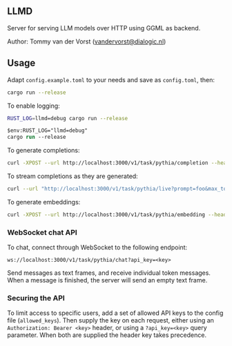 ## LLMD

Server for serving LLM models over HTTP using GGML as backend.

Author: Tommy van der Vorst (vandervorst@dialogic.nl)

## Usage

Adapt `config.example.toml` to your needs and save as `config.toml`, then:

```sh
cargo run --release
```

To enable logging:

```sh
RUST_LOG=llmd=debug cargo run --release
```

```ps
$env:RUST_LOG="llmd=debug"
cargo run --release
```

To generate completions:

```sh
curl -XPOST --url http://localhost:3000/v1/task/pythia/completion --header 'Content-type: application/json' --data '{"prompt": "Hello "}' -vvv
```

To stream completions as they are generated:

```sh
curl --url "http://localhost:3000/v1/task/pythia/live?prompt=foo&max_tokens=10" -vvv
```

To generate embeddings:

```sh
curl -XPOST --url http://localhost:3000/v1/task/pythia/embedding --header 'Content-type: application/json' --data '{"prompt": "Hello "}' -vvv
```

### WebSocket chat API

To chat, connect through WebSocket to the following endpoint:

`ws://localhost:3000/v1/task/pythia/chat?api_key=<key>`

Send messages as text frames, and receive individual token messages. When a message is finished, the server will send an
empty text frame.

### Securing the API

To limit access to specific users, add a set of allowed API keys to the config file (`allowed_keys`). Then supply the key
on each request, either using an `Authorization: Bearer <key>` header, or using a `?api_key=<key>` query parameter. When
both are supplied the header key takes precedence.
